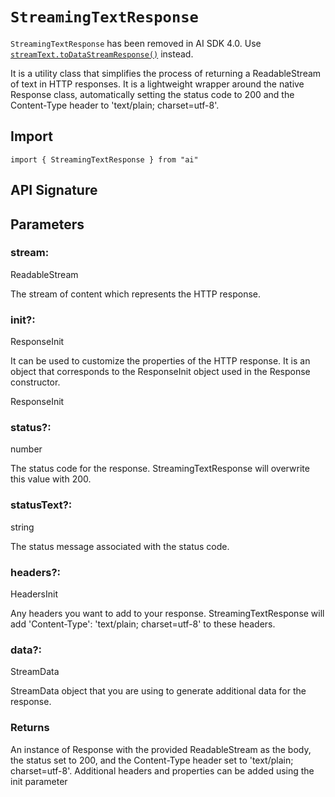 # `StreamingTextResponse`

`StreamingTextResponse` has been removed in AI SDK 4.0. Use
[`streamText.toDataStreamResponse()`](../ai-sdk-core/stream-text.md)
instead.

It is a utility class that simplifies the process of returning a ReadableStream of text in HTTP responses.
It is a lightweight wrapper around the native Response class, automatically setting the status code to 200 and the Content-Type header to 'text/plain; charset=utf-8'.

## Import

```
import { StreamingTextResponse } from "ai"
```

## API Signature

## Parameters

### stream:

ReadableStream

The stream of content which represents the HTTP response.

### init?:

ResponseInit

It can be used to customize the properties of the HTTP response. It is an object that corresponds to the ResponseInit object used in the Response constructor.

ResponseInit

### status?:

number

The status code for the response. StreamingTextResponse will overwrite this value with 200.

### statusText?:

string

The status message associated with the status code.

### headers?:

HeadersInit

Any headers you want to add to your response. StreamingTextResponse will add 'Content-Type': 'text/plain; charset=utf-8' to these headers.

### data?:

StreamData

StreamData object that you are using to generate additional data for the response.

### Returns

An instance of Response with the provided ReadableStream as the body, the status set to 200, and the Content-Type header set to 'text/plain; charset=utf-8'. Additional headers and properties can be added using the init parameter
